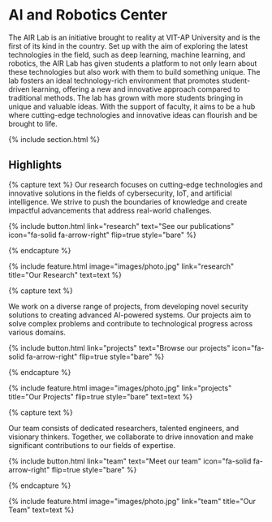 ---
---

# AI and Robotics Center


The AIR Lab is an initiative brought to reality at VIT-AP University and is the first of its kind in the country. Set up with the aim of exploring the latest technologies in the field, such as deep learning, machine learning, and robotics, the AIR Lab has given students a platform to not only learn about these technologies but also work with them to build something unique. The lab fosters an ideal technology-rich environment that promotes student-driven learning, offering a new and innovative approach compared to traditional methods. The lab has grown with more students bringing in unique and valuable ideas. With the support of faculty, it aims to be a hub where cutting-edge technologies and innovative ideas can flourish and be brought to life.



{% include section.html %}

## Highlights
{% capture text %}
Our research focuses on cutting-edge technologies and innovative solutions in the fields of cybersecurity, IoT, and artificial intelligence. We strive to push the boundaries of knowledge and create impactful advancements that address real-world challenges.

{%
include button.html
link="research"
text="See our publications"
icon="fa-solid fa-arrow-right"
flip=true
style="bare"
%}

{% endcapture %}

{%
include feature.html
image="images/photo.jpg"
link="research"
title="Our Research"
text=text
%}

{% capture text %}

We work on a diverse range of projects, from developing novel security solutions to creating advanced AI-powered systems. Our projects aim to solve complex problems and contribute to technological progress across various domains.

{%
include button.html
link="projects"
text="Browse our projects"
icon="fa-solid fa-arrow-right"
flip=true
style="bare"
%}

{% endcapture %}

{%
include feature.html
image="images/photo.jpg"
link="projects"
title="Our Projects"
flip=true
style="bare"
text=text
%}

{% capture text %}

Our team consists of dedicated researchers, talented engineers, and visionary thinkers. Together, we collaborate to drive innovation and make significant contributions to our fields of expertise.

{%
include button.html
link="team"
text="Meet our team"
icon="fa-solid fa-arrow-right"
flip=true
style="bare"
%}

{% endcapture %}

{%
include feature.html
image="images/photo.jpg"
link="team"
title="Our Team"
text=text
%}